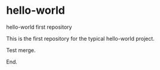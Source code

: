 # hello-world
hello-world first repository

This is the first repository for the typical hello-world project.

Test merge.

End.
